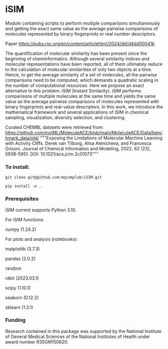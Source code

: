 # iSIM
Module containing scripts to perform multiple comparisons simultaneously and getting the exact same value as the average pairwise comparisons of molecules represented by binary fingerprints or real number descriptors.

Paper
https://pubs.rsc.org/en/content/articlehtml/2024/dd/d4dd00041b

The quantification of molecular similarity has been present since the beginning of cheminformatics. Although several similarity indices and molecular representations have been reported, all of them ultimately reduce to the calculation of molecular similarities of only two objects at a time. Hence, to get the average similarity of a set of molecules, all the pairwise comparisons need to be computed, which demands a quadratic scaling in the number of computational resources. Here we propose an exact alternative to this problem: iSIM (Instant Similarity). iSIM performs comparisons of multiple molecules at the same time and yields the same value as the average pairwise comparisons of molecules represented with binary fingerprints and real-value descriptors. In this work, we introduce the mathematical framework and several applications of iSIM in chemical sampling, visualization, diversity selection, and clustering.


Curated CHEMBL datasets were retrieved from:
https://github.com/molML/MoleculeACE/blob/main/MoleculeACE/Data/benchmark_data/old/
"""Exposing the Limitations of Molecular Machine Learning with Activity Cliffs. Derek van Tilborg, Alisa Alenicheva, and Francesca Grisoni. Journal of Chemical Information and Modeling, 2022, 62 (23), 5938-5951. DOI: 10.1021/acs.jcim.2c01073"""

### To install: 
`git clone git@github.com:mqcomplab/iSIM.git`

`pip install -e .`
### Prerequisites
iSIM current supports Python 3.10. 

For iSIM functions:

numpy (1.24.2)

For plots and analysis (notebooks):

matplotlib (3.7.3)

pandas (2.0.2)

random 

rdkit (2023.03.1)

scipy (1.10.1)

seaborn (0.12.2)

sklearn (1.3.1)

### Funding
Research contained in this package was supported by the National Institute of General Medical Sciences of the National Institutes  of  Health  under  award  number  R35GM150620. 

